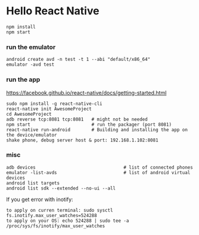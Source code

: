 # Hello React Native

```
npm install
npm start
```

### run the emulator

```
android create avd -n test -t 1 --abi "default/x86_64"
emulator -avd test
```

### run the app

https://facebook.github.io/react-native/docs/getting-started.html

```
sudo npm install -g react-native-cli
react-native init AwesomeProject
cd AwesomeProject
adb reverse tcp:8081 tcp:8081   # might not be needed
npm start                       # run the packager (port 8081)
react-native run-android        # Building and installing the app on the device/emulator
shake phone, debug server host & port: 192.168.1.102:8081
```

### misc

```
adb devices                                 # list of connected phones
emulator -list-avds                         # list of android virtual devices
android list targets
android list sdk --extended --no-ui --all
```

If you get error with inotify:
```
to apply on curren terminal: sudo sysctl fs.inotify.max_user_watches=524288
to apply on your OS: echo 524288 | sudo tee -a /proc/sys/fs/inotify/max_user_watches
```

